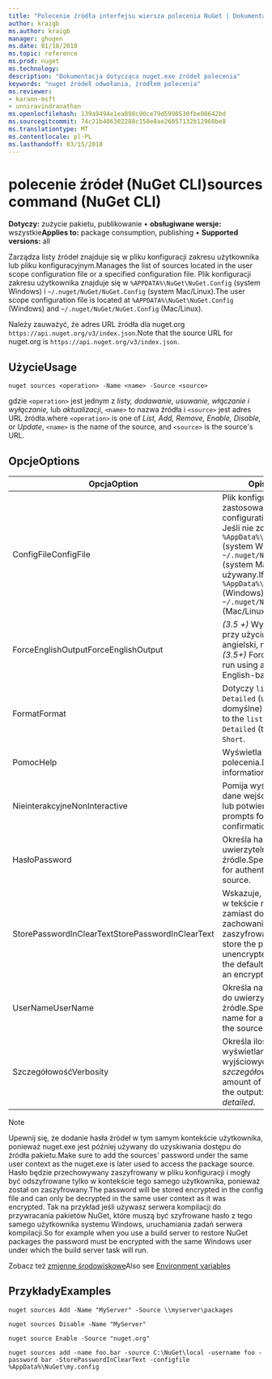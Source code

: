 ```yaml
---
title: "Polecenie źródła interfejsu wiersza polecenia NuGet | Dokumentacja firmy Microsoft"
author: kraigb
ms.author: kraigb
manager: ghogen
ms.date: 01/18/2018
ms.topic: reference
ms.prod: nuget
ms.technology: 
description: "Dokumentacja dotycząca nuget.exe źródeł polecenia"
keywords: "nuget źródeł odwołania, źródłem polecenia"
ms.reviewer:
- karann-msft
- unniravindranathan
ms.openlocfilehash: 139a9494e1ea898c90ce79d5990530fbe08642bd
ms.sourcegitcommit: 74c21b406302288c158e8ae26057132b12960be8
ms.translationtype: MT
ms.contentlocale: pl-PL
ms.lasthandoff: 03/15/2018
---
```

# <a name="sources-command-nuget-cli"></a><span data-ttu-id="dc26d-104">polecenie źródeł (NuGet CLI)</span><span class="sxs-lookup"><span data-stu-id="dc26d-104">sources command (NuGet CLI)</span></span>

<span data-ttu-id="dc26d-105">**Dotyczy:** zużycie pakietu, publikowanie &bullet; **obsługiwane wersje:** wszystkie</span><span class="sxs-lookup"><span data-stu-id="dc26d-105">**Applies to:** package consumption, publishing &bullet; **Supported versions:** all</span></span>

<span data-ttu-id="dc26d-106">Zarządza listy źródeł znajduje się w pliku konfiguracji zakresu użytkownika lub pliku konfiguracyjnym.</span><span class="sxs-lookup"><span data-stu-id="dc26d-106">Manages the list of sources located in the user scope configuration file or a specified configuration file.</span></span> <span data-ttu-id="dc26d-107">Plik konfiguracji zakresu użytkownika znajduje się w `%APPDATA%\NuGet\NuGet.Config` (system Windows) i `~/.nuget/NuGet/NuGet.Config` (system Mac/Linux).</span><span class="sxs-lookup"><span data-stu-id="dc26d-107">The user scope configuration file is located at `%APPDATA%\NuGet\NuGet.Config` (Windows) and `~/.nuget/NuGet/NuGet.Config` (Mac/Linux).</span></span>

<span data-ttu-id="dc26d-108">Należy zauważyć, że adres URL źródła dla nuget.org `https://api.nuget.org/v3/index.json`.</span><span class="sxs-lookup"><span data-stu-id="dc26d-108">Note that the source URL for nuget.org is `https://api.nuget.org/v3/index.json`.</span></span>

## <a name="usage"></a><span data-ttu-id="dc26d-109">Użycie</span><span class="sxs-lookup"><span data-stu-id="dc26d-109">Usage</span></span>

```cli
nuget sources <operation> -Name <name> -Source <source>
```

<span data-ttu-id="dc26d-110">gdzie `<operation>` jest jednym z *listy, dodawanie, usuwanie, włączanie i wyłączanie,* lub *aktualizacji*, `<name>` to nazwa źródła i `<source>` jest adres URL źródła.</span><span class="sxs-lookup"><span data-stu-id="dc26d-110">where `<operation>` is one of *List, Add, Remove, Enable, Disable,* or *Update*, `<name>` is the name of the source, and `<source>` is the source's URL.</span></span>

## <a name="options"></a><span data-ttu-id="dc26d-111">Opcje</span><span class="sxs-lookup"><span data-stu-id="dc26d-111">Options</span></span>

| <span data-ttu-id="dc26d-112">Opcja</span><span class="sxs-lookup"><span data-stu-id="dc26d-112">Option</span></span> | <span data-ttu-id="dc26d-113">Opis</span><span class="sxs-lookup"><span data-stu-id="dc26d-113">Description</span></span> |
| --- | --- |
| <span data-ttu-id="dc26d-114">ConfigFile</span><span class="sxs-lookup"><span data-stu-id="dc26d-114">ConfigFile</span></span> | <span data-ttu-id="dc26d-115">Plik konfiguracyjny NuGet do zastosowania.</span><span class="sxs-lookup"><span data-stu-id="dc26d-115">The NuGet configuration file to apply.</span></span> <span data-ttu-id="dc26d-116">Jeśli nie zostanie określony, `%AppData%\NuGet\NuGet.Config` (system Windows) lub `~/.nuget/NuGet/NuGet.Config` (system Mac/Linux) jest używany.</span><span class="sxs-lookup"><span data-stu-id="dc26d-116">If not specified, `%AppData%\NuGet\NuGet.Config` (Windows) or `~/.nuget/NuGet/NuGet.Config` (Mac/Linux) is used.</span></span>|
| <span data-ttu-id="dc26d-117">ForceEnglishOutput</span><span class="sxs-lookup"><span data-stu-id="dc26d-117">ForceEnglishOutput</span></span> | <span data-ttu-id="dc26d-118">*(3.5 +)* Wymusza nuget.exe przy użyciu opartego na język angielski, niezmienna kultura.</span><span class="sxs-lookup"><span data-stu-id="dc26d-118">*(3.5+)* Forces nuget.exe to run using an invariant, English-based culture.</span></span> |
| <span data-ttu-id="dc26d-119">Format</span><span class="sxs-lookup"><span data-stu-id="dc26d-119">Format</span></span> | <span data-ttu-id="dc26d-120">Dotyczy `list` akcji i może być `Detailed` (ustawienie domyślne) lub `Short`.</span><span class="sxs-lookup"><span data-stu-id="dc26d-120">Applies to the `list` action and can be `Detailed` (the default) or `Short`.</span></span> |
| <span data-ttu-id="dc26d-121">Pomoc</span><span class="sxs-lookup"><span data-stu-id="dc26d-121">Help</span></span> | <span data-ttu-id="dc26d-122">Wyświetla Pomoc dla polecenia.</span><span class="sxs-lookup"><span data-stu-id="dc26d-122">Displays help information for the command.</span></span> |
| <span data-ttu-id="dc26d-123">Nieinterakcyjne</span><span class="sxs-lookup"><span data-stu-id="dc26d-123">NonInteractive</span></span> | <span data-ttu-id="dc26d-124">Pomija wyświetla monit o dane wejściowe użytkownika lub potwierdzeń.</span><span class="sxs-lookup"><span data-stu-id="dc26d-124">Suppresses prompts for user input or confirmations.</span></span> |
| <span data-ttu-id="dc26d-125">Hasło</span><span class="sxs-lookup"><span data-stu-id="dc26d-125">Password</span></span> | <span data-ttu-id="dc26d-126">Określa hasło do uwierzytelniania w źródle.</span><span class="sxs-lookup"><span data-stu-id="dc26d-126">Specifies the password for authenticating with the source.</span></span> |
| <span data-ttu-id="dc26d-127">StorePasswordInClearText</span><span class="sxs-lookup"><span data-stu-id="dc26d-127">StorePasswordInClearText</span></span> | <span data-ttu-id="dc26d-128">Wskazuje, aby zapisać hasło w tekście niezaszyfrowane zamiast domyślnego zachowania przechowywania zaszyfrowane.</span><span class="sxs-lookup"><span data-stu-id="dc26d-128">Indicates to store the password in unencrypted text instead of the default behavior of storing an encrypted form.</span></span> |
| <span data-ttu-id="dc26d-129">UserName</span><span class="sxs-lookup"><span data-stu-id="dc26d-129">UserName</span></span> | <span data-ttu-id="dc26d-130">Określa nazwę użytkownika do uwierzytelniania w źródle.</span><span class="sxs-lookup"><span data-stu-id="dc26d-130">Specifies the user name for authenticating with the source.</span></span> |
| <span data-ttu-id="dc26d-131">Szczegółowość</span><span class="sxs-lookup"><span data-stu-id="dc26d-131">Verbosity</span></span> | <span data-ttu-id="dc26d-132">Określa ilość szczegółów wyświetlanych w danych wyjściowych: *normalne*, *quiet*, *szczegółowe*.</span><span class="sxs-lookup"><span data-stu-id="dc26d-132">Specifies the amount of detail displayed in the output: *normal*, *quiet*, *detailed*.</span></span> |

> [!Note]
> <span data-ttu-id="dc26d-133">Upewnij się, że dodanie hasła źródeł w tym samym kontekście użytkownika, ponieważ nuget.exe jest później używany do uzyskiwania dostępu do źródła pakietu.</span><span class="sxs-lookup"><span data-stu-id="dc26d-133">Make sure to add the sources' password under the same user context as the nuget.exe is later used to access the package source.</span></span> <span data-ttu-id="dc26d-134">Hasło będzie przechowywany zaszyfrowany w pliku konfiguracji i mogły być odszyfrowane tylko w kontekście tego samego użytkownika, ponieważ został on zaszyfrowany.</span><span class="sxs-lookup"><span data-stu-id="dc26d-134">The password will be stored encrypted in the config file and can only be decrypted in the same user context as it was encrypted.</span></span> <span data-ttu-id="dc26d-135">Tak na przykład jeśli używasz serwera kompilacji do przywracania pakietów NuGet, które muszą być szyfrowane hasło z tego samego użytkownika systemu Windows, uruchamiania zadań serwera kompilacji.</span><span class="sxs-lookup"><span data-stu-id="dc26d-135">So for example when you use a build server to restore NuGet packages the password must be encrypted with the same Windows user under which  the build server task will run.</span></span>

<span data-ttu-id="dc26d-136">Zobacz też [zmienne środowiskowe](cli-ref-environment-variables.md)</span><span class="sxs-lookup"><span data-stu-id="dc26d-136">Also see [Environment variables](cli-ref-environment-variables.md)</span></span>

## <a name="examples"></a><span data-ttu-id="dc26d-137">Przykłady</span><span class="sxs-lookup"><span data-stu-id="dc26d-137">Examples</span></span>

```cli
nuget sources Add -Name "MyServer" -Source \\myserver\packages

nuget sources Disable -Name "MyServer"

nuget source Enable -Source "nuget.org"

nuget sources add -name foo.bar -source C:\NuGet\local -username foo -password bar -StorePasswordInClearText -configfile %AppData%\NuGet\my.config
```
